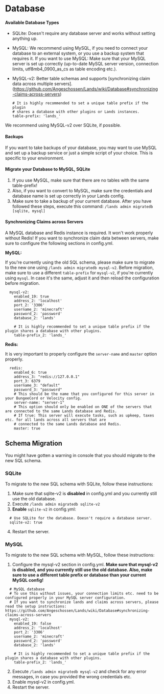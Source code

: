 # Database

#### Available Database Types

* SQLite: Doesn't require any database server and works without setting anything up.
* MySQL: We recommend using MySQL, if you need to connect your database to an external system, or you use a backup system that requires it. If you want to use MySQL: Make sure that your MySQL server is set up correctly (up-to-date MySQL server version, connection limits, utf8mb4\_0900\_as\_cs as table encoding etc.).
*   MySQL-v2: Better table schemas and supports \[synchronizing claim data across multiple servers].(https://github.com/Angeschossen/Lands/wiki/Database#synchronizing-claims-across-servers)

    ```
    # It is highly recommended to set a unique table prefix if the plugin
    # shares a database with other plugins or Lands instances.
    table-prefix: 'lands_'
    ```

We recommend using MySQL-v2 over SQLite, if possible.

#### Backups

If you want to take backups of your database, you may want to use MySQL and set up a backup service or just a simple script of your choice. This is specific to your environment.

#### Migrate your Database to MySQL, SQLite

1. If you use MySQL, make sure that there are no tables with the same table-prefix!
2. Also, if you want to convert to MySQL, make sure the credentials and database name is set up correctly in your Lands config.
3. Make sure to take a backup of your current database. After you have followed these steps, execute this command: `/lands admin migratedb [sqlite, mysql]`

#### Synchronizing Claims across Servers

A MySQL database and Redis instance is required. It won't work properly without Redis! If you want to synchronize claim data between servers, make sure to configure the following sections in config.yml.

**MySQL:**

If you're currently using the old SQL schema, please make sure to migrate to the new one using `/lands admin migratedb mysql-v2`. Before migration, make sure to use a different `table-prefix` for `mysql-v2`, if you're currently using `mysql`. In case it's the same, adjust it and then reload the configuration before migration.

```
  mysql-v2:
    enabled_19: true
    address_2: 'localhost'
    port_2: '3306'
    username_2: 'minecraft'
    password_2: 'password'
    database_2: 'lands'

    # It is highly recommended to set a unique table prefix if the plugin shares a database with other plugins.
    table-prefix_2: 'lands_'
```

**Redis:**

It is very important to properly configure the `server-name` and `master` option properly.

```
  redis:
    enabled_6: true
    address_3: "redis://127.0.0.1"
    port_3: 6379
    username_3: "default"
    password_3: "password"
    # This should be the name that you configured for this server in your BungeeCord or Velocity config.
    server-name: "server-1"
    # This option should only be enabled on ONE of the servers that are connected to the same Lands database and Redis.
    # If true: This server will execute tasks, such as upkeep, taxes etc. for all lands across all servers that are 
    # connected to the same Lands database and Redis.
    master: true
```

## Schema Migration

You might have gotten a warning in console that you should migrate to the new SQL schema.

### SQLite

To migrate to the new SQL schema with SQLite, follow these instructions:

1. Make sure that sqlite-v2 is **disabled** in config.yml and you currently still use the old database.
2. Execute `/lands admin migratedb sqlite-v2`
3. **Enable** `sqlite-v2` in config.yml:

```
  # Use SQLite for the database. Doesn't require a database server.
  sqlite-v2: true
```

4. Restart the server.

### MySQL

To migrate to the new SQL schema with MySQL, follow these instructions:

1. Configure the mysql-v2 section in config.yml. **Make sure that mysql-v2 is disabled, and you currently still use the old database. Also, make sure to use a different table prefix or database than your current MySQL config!**

```
  # MySQL database
  # To use this without issues, your connection limits etc. need to be configured properly in your MySQL server configuration.
  # If you want to synchronize lands and claims across servers, please read the setup instructions: https://github.com/Angeschossen/Lands/wiki/Database#synchronizing-claims-across-servers
  mysql-v2:
    enabled_19: false
    address_2: 'localhost'
    port_2: '3306'
    username_2: 'minecraft'
    password_2: 'password'
    database_2: 'lands'

    # It is highly recommended to set a unique table prefix if the plugin shares a database with other plugins.
    table-prefix_2: 'lands_'
```

2. Execute `/lands admin migratedb mysql-v2` and check for any error messages, in case you provided the wrong credentials etc.
3. Enable mysql-v2 in config.yml.
4. Restart the server.
